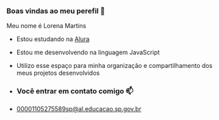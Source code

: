### Boas vindas ao meu perefil 💙

Meu nome é Lorena Martins

- Estou estudando na [Alura](https://www.alura.com.br/)
- Estou me desenvolvendo na linguagem JavaScript
- Utilizo esse espaço para minha organização e compartilhamento dos meus projetos desenvolvidos

- ### Você entrar em contato comigo 📫

- 00001105275589sp@al.educacao.sp.gov.br
